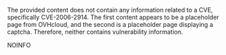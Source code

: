 The provided content does not contain any information related to a CVE, specifically CVE-2006-2914. The first content appears to be a placeholder page from OVHcloud, and the second is a placeholder page displaying a captcha. Therefore, neither contains vulnerability information.

NOINFO